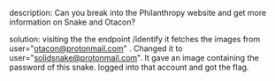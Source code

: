 description: Can you break into the Philanthropy website and get more information on Snake and Otacon?

solution:
visiting the the endpoint /identify it fetches the images from user="otacon@protonmail.com" . Changed it to user="solidsnake@protonmail.com". It gave an image containing the password of this snake. logged into that account and got the flag.
